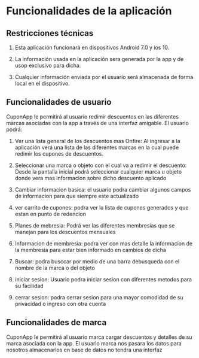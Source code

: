 # Funcionalidades de la aplicación

## Restricciones técnicas

1. Esta aplicación funcionará en dispositivos Android 7.0 y ios 10.

2. La información usada en la aplicación sera generada por la app y de usop exclusivo para dicha.

3. Cualquier información enviada por el usuario será almacenada de forma local en el dispositivo.

## Funcionalidades de usuario

CuponApp le permitirá al usuario redimir descuentos en las diferentes marcas asociadas con la app a través
de una interfaz amigable. El usuario podrá:

1. Ver una lista general de los descuentos mas Onfire: Al ingresar a la aplicación verá una lista de las
 diferentes marcas en la cual puede redimir los cupones de descuentos.

2. Seleccionar una marca o objeto con el cual va a redimir el descuento: Desde la pantalla inicial
   podrá seleccionar cualquier marca u objeto donde vera mas informacion sobre dicho descuento aplicado

3. Cambiar informacion basica: el usuario podra cambiar algunos campos de informacion para que siempre este actualizado

4. ver carrito de cupones: podra ver la lista de cupones generados y que estan en punto de redencion 

5. Planes de mebresia: Podrá ver las diferentes membresias que se manejan para los descuentos mensuales

6. Informacion de membresia: podra ver con mas detalle la informacion de la membresia para estar bien informado en cambios de dicha

7. Buscar: podra busccar por medio de una barra debusqueda con el nombre de la marca o del objeto

8. iniciar sesion: Usuario podra iniciar sesion con diferentes metodos para su facilidad

9. cerrar sesion: podra cerrar sesion para una mayor comodidad de su privacidad o ingreso con otra cuenta

## Funcionalidades de marca
CuponApp le permitirá al usuario marca cargar descuentos y detalles de su marca asociada con la app. El usuario marca nos pasara los datos para nosotros almacenarlos en base de datos no tendra una interfaz 
